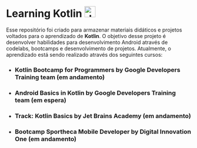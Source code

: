 # Learning Kotlin <img src="https://user-images.githubusercontent.com/67913073/160677591-60eca2ca-3ab3-42ae-905a-3467703b28c7.png" alt="drawing" width="30"/>


Esse repositório foi criado para armazenar materiais didáticos e projetos voltados para o aprendizado de **Kotlin**. O objetivo desse projeto é desenvolver habilidades para desenvolvimento Android através de codelabs, bootcamps e desenvolvimento de projetos. Atualmente, o aprendizado está sendo realizado através dos seguintes cursos:

- ### Kotlin Bootcamp for Programmers by Google Developers Training team (em andamento)
- ### Android Basics in Kotlin by Google Developers Training team (em espera)
- ### Track: Kotlin Basics by Jet Brains Academy (em andamento)
- ### Bootcamp Sportheca Mobile Developer by Digital Innovation One (em andamento)


